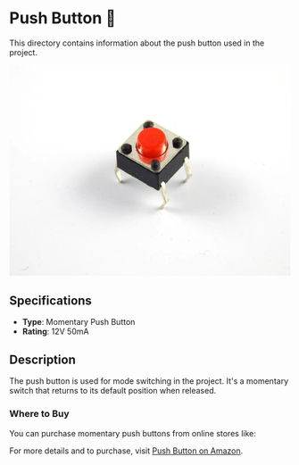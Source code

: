 # Push Button 🔘

This directory contains information about the push button used in the project.

![Push Button](../../image/button.png)

## Specifications

- **Type**: Momentary Push Button
- **Rating**: 12V 50mA

## Description

The push button is used for mode switching in the project. It's a momentary switch that returns to its default position when released.

### Where to Buy

You can purchase momentary push buttons from online stores like:

For more details and to purchase, visit [Push Button on Amazon](https://www.amazon.com/s?k=momentary+push+button).
